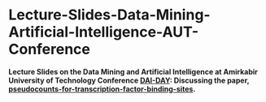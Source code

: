 # Lecture-Slides-Data-Mining-Artificial-Intelligence-AUT-Conference
**Lecture Slides on the Data Mining and Artificial Intelligence at Amirkabir University of Technology Conference [DAI-DAY](https://dai-day.aut.ac.ir/): Discussing the paper, [pseudocounts-for-transcription-factor-binding-sites](https://pubmed.ncbi.nlm.nih.gov/19106141/).**
